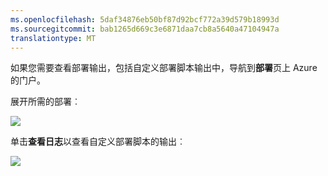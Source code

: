 ```yaml
---
ms.openlocfilehash: 5daf34876eb50bf87d92bcf772a39d579b18993d
ms.sourcegitcommit: bab1265d669c3e6871daa7cb8a5640a47104947a
translationtype: MT
---
```

如果您需要查看部署输出，包括自定义部署脚本输出中，导航到**部署**页上 Azure 的门户。

展开所需的部署︰

![](./media/web-sites-python-troubleshoot-deployment/portal-deployment-history.png)

单击**查看日志**以查看自定义部署脚本的输出︰

![](./media/web-sites-python-troubleshoot-deployment/portal-deployment-log.png)

